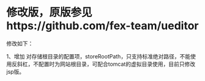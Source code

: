 修改版，原版参见https://github.com/fex-team/ueditor
===
修改如下：

1、增加 对存储根目录的配置项，storeRootPath，只支持标准绝对路径，不能使用反斜杠，不配置时为网站根目录，可配合tomcat的虚拟目录使用，目前只修改jsp版。
